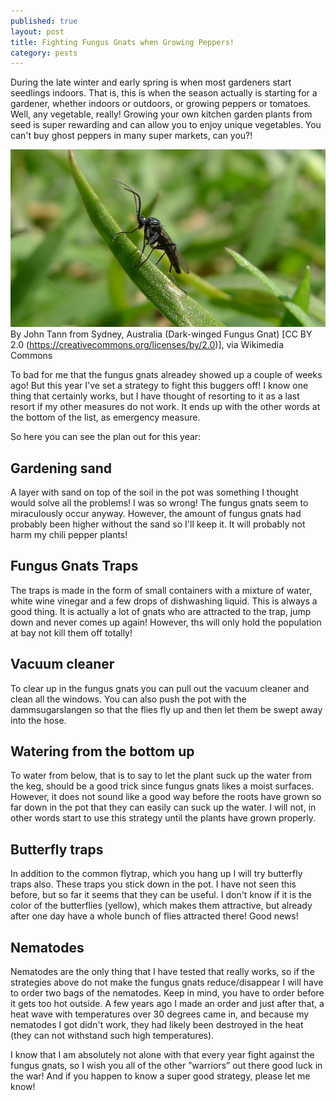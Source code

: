 ```yaml
---
published: true
layout: post
title: Fighting Fungus Gnats when Growing Peppers!
category: pests
---
```

During the late winter and early spring is when most gardeners start seedlings indoors. That is, this is when the season actually is starting for a gardener, whether indoors or outdoors, or growing peppers or tomatoes. Well, any vegetable, really! Growing your own kitchen garden plants from seed is super rewarding and can allow you to enjoy unique vegetables. You can't buy ghost peppers in many super markets, can you?!

![](/images/fight-fungus-gnats-growing-peppers.jpg)
By John Tann from Sydney, Australia (Dark-winged Fungus Gnat) [CC BY 2.0 (https://creativecommons.org/licenses/by/2.0)], via Wikimedia Commons

To bad for me that the fungus gnats alreadey showed up a couple of weeks ago! But this year I've set a strategy to fight this buggers off! I know one thing that certainly works, but I have thought of resorting to it as a last resort if my other measures do not work. It ends up with the other words at the bottom of the list, as emergency measure.

So here you can see the plan out for this year:

## Gardening sand
A layer with sand on top of the soil in the pot was something I thought would solve all the problems! I was so wrong! The fungus gnats seem to miraculously occur anyway. However, the amount of fungus gnats had probably been higher without the sand so I'll keep it. It will probably not harm my chili pepper plants!

## Fungus Gnats Traps
The traps is made in the form of small containers with a mixture of water, white wine vinegar and a few drops of dishwashing liquid. This is always a good thing. It is actually a lot of gnats who are attracted to the trap, jump down and never comes up again! However, ths will only hold the population at bay not kill them off totally!

## Vacuum cleaner
To clear up in the fungus gnats you can pull out the vacuum cleaner and clean all the windows. You can also push the pot with the dammsugarslangen so that the flies fly up and then let them be swept away into the hose.

## Watering from the bottom up
To water from below, that is to say to let the plant suck up the water from the keg, should be a good trick since fungus gnats likes a moist surfaces. However, it does not sound like a good way before the roots have grown so far down in the pot that they can easily can suck up the water. I will not, in other words start to use this strategy until the plants have grown properly. 

## Butterfly traps
In addition to the common flytrap, which you hang up I will try butterfly traps also. These traps you stick down in the pot. I have not seen this before, but so far it seems that they can be useful. I don't know if it is the color of the butterflies (yellow), which makes them attractive, but already after one day have a whole bunch of flies attracted there! Good news!

## Nematodes
Nematodes are the only thing that I have tested that really works, so if the strategies above do not make the fungus gnats reduce/disappear I will have to order two bags of the nematodes. Keep in mind, you have to order before it gets too hot outside. A few years ago I made an order and just after that, a heat wave with temperatures over 30 degrees came in, and because my nematodes I got didn't work, they had likely been destroyed in the heat (they can not withstand such high temperatures).

I know that I am absolutely not alone with that every year fight against the fungus gnats, so I wish you all of the other ”warriors” out there good luck in the war! And if you happen to know a super good strategy, please let me know!
